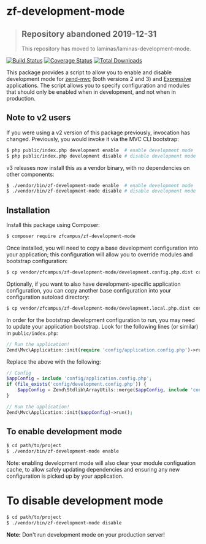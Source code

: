 # zf-development-mode

> ## Repository abandoned 2019-12-31
>
> This repository has moved to laminas/laminas-development-mode.

[![Build Status](https://secure.travis-ci.org/zfcampus/zf-development-mode.svg?branch=master)](https://secure.travis-ci.org/zfcampus/zf-development-mode)
[![Coverage Status](https://coveralls.io/repos/github/zfcampus/zf-development-mode/badge.svg?branch=master)](https://coveralls.io/github/zfcampus/zf-development-mode?branch=master)
[![Total Downloads](https://poser.pugx.org/zfcampus/zf-development-mode/downloads)](https://packagist.org/packages/zfcampus/zf-development-mode)

This package provides a script to allow you to enable and disable development
mode for [zend-mvc](https://docs.zendframework.com/zend-mvc) (both versions 2
and 3) and [Expressive](https://docs.zendframework.com/zend-expressive)
applications. The script allows you to specify configuration and modules that
should only be enabled when in development, and not when in production.

## Note to v2 users

If you were using a v2 version of this package previously, invocation has
changed. Previously, you would invoke it via the MVC CLI bootstrap:

```bash
$ php public/index.php development enable  # enable development mode
$ php public/index.php development disable # disable development mode
```

v3 releases now install this as a vendor binary, with no dependencies on other
components:

```bash
$ ./vendor/bin/zf-development-mode enable  # enable development mode
$ ./vendor/bin/zf-development-mode disable # disable development mode
```

## Installation

Install this package using Composer:

```bash
$ composer require zfcampus/zf-development-mode
```

Once installed, you will need to copy a base development configuration into your
application; this configuration will allow you to override modules and bootstrap
configuration:

```bash
$ cp vendor/zfcampus/zf-development-mode/development.config.php.dist config/
```

Optionally, if you want to also have development-specific application
configuration, you can copy another base configuration into your configuration
autoload directory:

```bash
$ cp vendor/zfcampus/zf-development-mode/development.local.php.dist config/autoload/
```

In order for the bootstrap development configuration to run, you may need to
update your application bootstrap. Look for the following lines (or similar) in
`public/index.php`:

```php
// Run the application!
Zend\Mvc\Application::init(require 'config/application.config.php')->run();
```

Replace the above with the following:

```php
// Config
$appConfig = include 'config/application.config.php';
if (file_exists('config/development.config.php')) {
    $appConfig = Zend\Stdlib\ArrayUtils::merge($appConfig, include 'config/development.config.php');
}

// Run the application!
Zend\Mvc\Application::init($appConfig)->run();
```

## To enable development mode

```bash
$ cd path/to/project
$ ./vendor/bin/zf-development-mode enable
```

Note: enabling development mode will also clear your module configuation cache,
to allow safely updating dependencies and ensuring any new configuration is
picked up by your application.

# To disable development mode

```bash
$ cd path/to/project
$ ./vendor/bin/zf-development-mode disable
```

**Note:** Don't run development mode on your production server!
